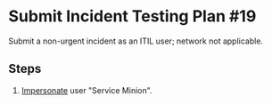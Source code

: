 # Submit Incident Testing Plan #19

Submit a non-urgent incident as an ITIL user; network not applicable.

## Steps

1. [Impersonate](../Impersonation.md) user "Service Minion".
